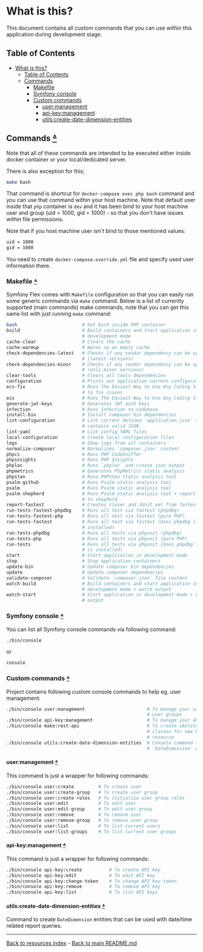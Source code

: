 # What is this?

This document contains all custom commands that you can use within this
application during development stage.

## Table of Contents

* [What is this?](#what-is-this)
  * [Table of Contents](#table-of-contents)
  * [Commands](#commands-table-of-contents)
    * [Makefile](#makefile-table-of-contents)
    * [Symfony console](#symfony-console-table-of-contents)
    * [Custom commands](#custom-commands-table-of-contents)
      * [user:management](#usermanagement-table-of-contents)
      * [api-key:management](#api-keymanagement-table-of-contents)
      * [utils:create-date-dimension-entities](#utilscreate-date-dimension-entities-table-of-contents)

## Commands [ᐞ](#table-of-contents)

Note that all of these commands are intended to be executed either inside
docker container or your local/dedicated server.

There is also exception for this;

```bash
make bash
```

That command is shortcut for `docker-compose exec php bash` command and you
can use that command within your host machine. Note that default user inside
that `php` container is `dev` and it has been bind to your host machine user
and group (uid = 1000, gid = 1000) - so that you don't have issues within file
permissions.

Note that if you host machine user _isn't_ bind to those mentioned values:

```bash
uid = 1000 
gid = 1000
```

You need to create `docker-compose.override.yml` file and specify used user
information there.

### Makefile [ᐞ](#table-of-contents)

Symfony Flex comes with `Makefile` configuration so that you can easily run
some generic commands via `make` command. Below is a list of currently
supported (main commands) make commands, note that you can get this same list
with just running `make` command:

```bash
bash                        # Get bash inside PHP container
build                       # Build containers and start application in 
                            # development mode
cache-clear                 # Clears the cache
cache-warmup                # Warms up an empty cache
check-dependencies-latest   # Checks if any vendor dependency can be updated
                            # (latest versions)
check-dependencies-minor    # Checks if any vendor dependency can be updated
                            # (only minor versions)
clear-tools                 # Clears all tools dependencies
configuration               # Prints out application current configuration
ecs-fix                     # Runs The Easiest Way to Use Any Coding Standard
                            # to fix issues
ecs                         # Runs The Easiest Way to Use Any Coding Standard
generate-jwt-keys           # Generates JWT auth keys
infection                   # Runs Infection to codebase
install-bin                 # Install composer bin dependencies
lint-configuration          # Lint current defined `application.json` that it
                            # contains valid JSON
lint-yaml                   # Lint config YAML files
local-configuration         # Create local configuration files
logs                        # Show logs from all containers
normalize-composer          # Normalizes `composer.json` content
phpcs                       # Runs PHP CodeSniffer
phpinsights                 # Runs PHP Insights
phploc                      # Runs `phploc` and create json output
phpmetrics                  # Generates PhpMetrics static analysis
phpstan                     # Runs PHPStan static analysis tool
psalm-github                # Runs Psalm static analysis tool
psalm                       # Runs Psalm static analysis tool
psalm-shepherd              # Runs Psalm static analysis tool + report results
                            # to shepherd
report-fastest              # Creates clover and JUnit xml from fastest run
run-tests-fastest-phpdbg    # Runs all test via fastest (phpdbg)
run-tests-fastest-php       # Runs all test via fastest (pure PHP)
run-tests-fastest           # Runs all test via fastest (Uses phpdbg if that is
                            # installed)
run-tests-phpdbg            # Runs all tests via phpunit (phpdbg)
run-tests-php               # Runs all tests via phpunit (pure PHP)
run-tests                   # Runs all tests via phpunit (Uses phpdbg if that
                            # is installed)
start                       # Start application in development mode
stop                        # Stop application containers
update-bin                  # Update composer bin dependencies
update                      # Update composer dependencies
validate-composer           # Validate `composer.json` file content
watch-build                 # Build containers and start application in 
                            # development mode + watch output
watch-start                 # Start application in development mode + watch
                            # output
```

### Symfony console [ᐞ](#table-of-contents)

You can list all Symfony console commands via following command:

```bash
./bin/console
```

or

```bash
console
```

### Custom commands [ᐞ](#table-of-contents)

Project contains following custom console commands to help eg. user management:

```bash
./bin/console user:management                       # To manage your users and
                                                    # user groups
./bin/console api-key:management                    # To manage your API keys
./bin/console make:rest-api                         # To create skeleton
                                                    # classes for new REST
                                                    # resource
./bin/console utils:create-date-dimension-entities  # Console command to create
                                                    # 'DateDimension' entities.
```

#### user:management [ᐞ](#table-of-contents)

This command is just a wrapper for following commands:

```bash
./bin/console user:create         # To create user
./bin/console user:create-group   # To create user group
./bin/console user:create-roles   # To initialize user group roles
./bin/console user:edit           # To edit user
./bin/console user:edit-group     # To edit user group
./bin/console user:remove         # To remove user
./bin/console user:remove-group   # To remove user group
./bin/console user:list           # To list current users
./bin/console user:list-groups    # To list current user groups
```

#### api-key:management [ᐞ](#table-of-contents)

This command is just a wrapper for following commands:

```bash
./bin/console api-key:create          # To create API key
./bin/console api-key:edit            # To edit API key
./bin/console api-key:change-token    # To change API key token
./bin/console api-key:remove          # To remove API key
./bin/console api-key:list            # To list API keys
```

#### utils:create-date-dimension-entities [ᐞ](#table-of-contents)

Command to create `DateDimension` entities that can be used with date/time
related report queries.

---

[Back to resources index](README.md) - [Back to main README.md](../README.md)
